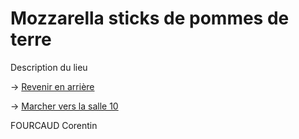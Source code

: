 # **Mozzarella sticks de pommes de terre**

Description du lieu

-> [Revenir en arrière](https://github.com/cfourcaud/TP2_GRP3_Labyrinthe/blob/main/Salle1.md)

-> [Marcher vers la salle 10](https://github.com/cfourcaud/TP2_GRP3_Labyrinthe/blob/main/Salle10.md)

FOURCAUD Corentin
